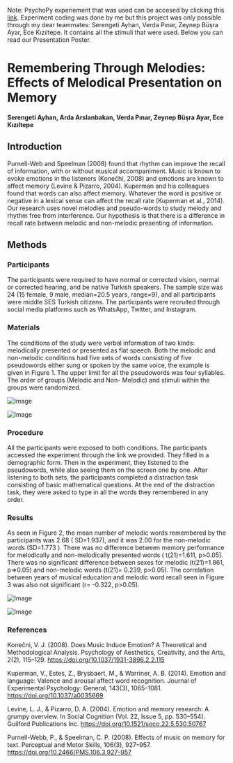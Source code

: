 Note: PsychoPy experiement that was used can be accesed by clicking this [link](https://github.com/ardaarslanbakan/musical-encoding-psychology-experiment/tree/main). Experiment coding was done by me but this project was only possible through my dear teammates: Serengeti Ayhan, Verda Pınar, Zeynep Büşra Ayar, Ece Kızıltepe. It contains all the stimuli that were used. Below you can read our Presentation Poster.

# Remembering Through Melodies: Effects of Melodical Presentation on Memory
#### Serengeti Ayhan, Arda Arslanbakan, Verda Pınar, Zeynep Büşra Ayar, Ece Kızıltepe
## Introduction
  Purnell-Web and Speelman (2008) found that rhythm can improve the recall of information, with or without musical accompaniment.
Music is known to evoke emotions in the listeners (Koneĉhi, 2008) and emotions are known to affect memory (Levine & Pizarro, 2004). Kuperman and his colleagues found that words can also affect memory. Whatever the word is positive or negative in a lexical sense can affect the recall rate (Kuperman et al., 2014).
Our research uses novel melodies and pseudo-words to study melody and rhythm free from interference. Our hypothesis is that there is a difference in recall rate between melodic and non-melodic presenting of information.
## Methods
### Participants 
  The participants were required to have normal or corrected vision, normal or corrected hearing, and be native Turkish speakers. The sample size was 24 (15 female, 9 male, median=20.5 years, range=9), and all participants were middle SES Turkish citizens. The participants were recruited through social media platforms such as WhatsApp, Twitter, and Instagram.

### Materials
  The conditions of the study were verbal information of two kinds: melodically presented or presented as flat speech. Both the melodic and non-melodic conditions had five sets of words consisting of five pseudowords either sung or spoken by the same voice, the example is given in Figure 1. The upper limit for all the pseudowords was four syllables. The order of groups (Melodic and Non- Melodic) and stimuli within the groups were randomized.
  
  ![Image](/docs/assets/melody-ex1.png)   
  
  ![Image](/docs/assets/melody-ex2.png) 
  
### Procedure
  All the participants were exposed to both conditions. The participants accessed the experiment through the link we provided. They filled in a demographic form. Then in the experiment, they listened to the pseudowords, while also seeing them on the screen one by one. After listening to both sets, the participants completed a distraction task consisting of basic mathematical questions. At the end of the distraction task, they were asked to type in all the words they remembered in any order.
  
### Results
  As seen in Figure 2, the mean number of melodic words remembered by the participants was 2.68 ( SD=1.937), and it was 2.00 for the non-melodic words (SD=1.773 ). There was no difference between memory performance for melodically and non-melodically presented words ( t(21)=1.611, p>0.05). There was no significant difference between sexes for melodic (t(21)=1.861, p=>0.05) and non-melodic words (t(21)= 0.239, p>0.05). The correlation between years of musical education and melodic word recall seen in Figure 3 was also not significant (r= -0.322, p>0.05).
  
   ![Image](/docs/assets/figure2.png) 
   
   ![Image](/docs/assets/figure3.png)

### References
Koneĉni, V. J. (2008). Does Music Induce Emotion? A Theoretical and Methodological
Analysis. Psychology of Aesthetics, Creativity, and the Arts, 2(2), 115–129. https://doi.org/10.1037/1931-3896.2.2.115

Kuperman, V., Estes, Z., Brysbaert, M., & Warriner, A. B. (2014). Emotion and language: Valence and arousal affect word recognition. Journal of Experimental Psychology: General, 143(3), 1065–1081. https://doi.org/10.1037/a0035669

Levine, L. J., & Pizarro, D. A. (2004). Emotion and memory research: A grumpy overview. In
Social Cognition (Vol. 22, Issue 5, pp. 530–554). Guilford Publications Inc. https://doi.org/10.1521/soco.22.5.530.50767

Purnell-Webb, P., & Speelman, C. P. (2008). Effects of music on memory for text.
Perceptual and Motor Skills, 106(3), 927–957. https://doi.org/10.2466/PMS.106.3.927-957
  
  

  






